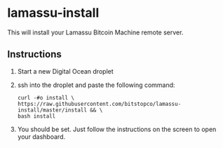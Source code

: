 lamassu-install
===============

This will install your Lamassu Bitcoin Machine remote server.

Instructions
------------

1. Start a new Digital Ocean droplet
2. ssh into the droplet and paste the following command:

    ```
    curl -#o install \
    https://raw.githubusercontent.com/bitstopco/lamassu-install/master/install && \
    bash install
    ```

3. You should be set. Just follow the instructions on the screen to open your dashboard.
